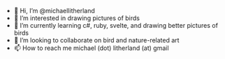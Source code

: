 - 👋 Hi, I’m @michaellitherland
- 👀 I’m interested in drawing pictures of birds
- 🌱 I’m currently learning c#, ruby, svelte, and drawing better pictures of birds
- 💞️ I’m looking to collaborate on bird and nature-related art
- 📫 How to reach me michael (dot) litherland (at) gmail

<!---
michaellitherland/michaellitherland is a ✨ special ✨ repository because its `README.md` (this file) appears on your GitHub profile.
You can click the Preview link to take a look at your changes.
--->
